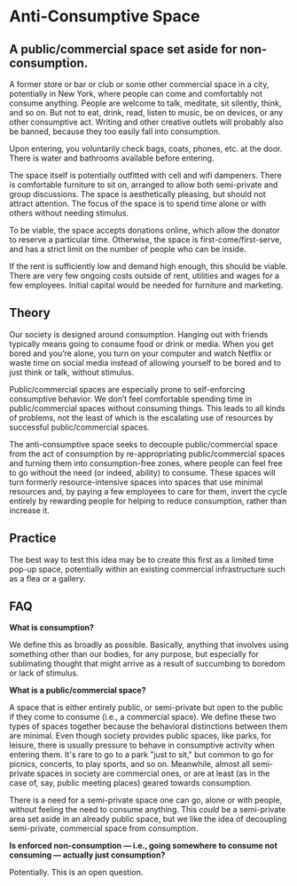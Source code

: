 # Anti-Consumptive Space
## A public/commercial space set aside for non-consumption.

A former store or bar or club or some other commercial space in a city, potentially in New York, where people can come and comfortably not consume anything. People are welcome to talk, meditate, sit silently, think, and so on. But not to eat, drink, read, listen to music, be on devices, or any other consumptive act. Writing and other creative outlets will probably also be banned, because they too easily fall into consumption.

Upon entering, you voluntarily check bags, coats, phones, etc. at the door. There is water and bathrooms available before entering.

The space itself is potentially outfitted with cell and wifi dampeners. There is comfortable furniture to sit on, arranged to allow both semi-private and group discussions. The space is aesthetically pleasing, but should not attract attention. The focus of the space is to spend time alone or with others without needing stimulus.

To be viable, the space accepts donations online, which allow the donator to reserve a particular time. Otherwise, the space is first-come/first-serve, and has a strict limit on the number of people who can be inside.

If the rent is sufficiently low and demand high enough, this should be viable. There are very few ongoing costs outside of rent, utilities and wages for a few employees. Initial capital would be needed for furniture and marketing.

## Theory
Our society is designed around consumption. Hanging out with friends typically means going to consume food or drink or media. When you get bored and you’re alone, you turn on your computer and watch Netflix or waste time on social media instead of allowing yourself to be bored and to just think or talk, without stimulus.

Public/commercial spaces are especially prone to self-enforcing consumptive behavior. We don’t feel comfortable spending time in public/commercial spaces without consuming things. This leads to all kinds of problems, not the least of which is the escalating use of resources by successful public/commercial spaces.

The anti-consumptive space seeks to decouple public/commercial space from the act of consumption by re-appropriating public/commercial spaces and turning them into consumption-free zones, where people can feel free to go without the need (or indeed, ability) to consume. These spaces will turn formerly resource-intensive spaces into spaces that use minimal resources and, by paying a few employees to care for them, invert the cycle entirely by rewarding people for helping to reduce consumption, rather than increase it.

## Practice
The best way to test this idea may be to create this first as a limited time pop-up space, potentially within an existing commercial infrastructure such as a flea or a gallery.

## FAQ
**What is consumption?**

We define this as broadly as possible. Basically, anything that involves using something other than our bodies, for any purpose, but especially for sublimating thought that might arrive as a result of succumbing to boredom or lack of stimulus.

**What is a public/commercial space?**

A space that is either entirely public, or semi-private but open to the public if they come to consume (i.e., a commercial space). We define these two types of spaces together because the behavioral distinctions between them are minimal. Even though society provides public spaces, like parks, for leisure, there is usually pressure to behave in consumptive activity when entering them. It's rare to go to a park "just to sit," but common to go for picnics, concerts, to play sports, and so on. Meanwhile, almost all semi-private spaces in society are commercial ones, or are at least (as in the case of, say, public meeting places) geared towards consumption.

There is a need for a semi-private space one can go, alone or with people, without feeling the need to consume anything. This _could_ be a semi-private area set aside in an already public space, but we like the idea of decoupling semi-private, commercial space from consumption.

**Is enforced non-consumption — i.e., going somewhere to consume not consuming — actually just consumption?**

Potentially. This is an open question.
